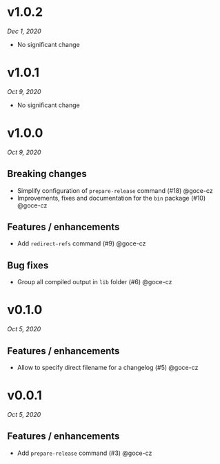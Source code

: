 # v1.0.2
_Dec 1, 2020_

* No significant change

# v1.0.1
_Oct 9, 2020_

* No significant change

# v1.0.0
_Oct 9, 2020_

## Breaking changes

- Simplify configuration of `prepare-release` command (#18) @goce-cz 
- Improvements, fixes and documentation for the `bin` package (#10) @goce-cz 

## Features / enhancements

- Add `redirect-refs` command (#9) @goce-cz 

## Bug fixes

- Group all compiled output in `lib` folder (#6) @goce-cz 


# v0.1.0
_Oct 5, 2020_

## Features / enhancements

- Allow to specify direct filename for a changelog (#5) @goce-cz


# v0.0.1
_Oct 5, 2020_

## Features / enhancements

- Add `prepare-release` command (#3) @goce-cz


